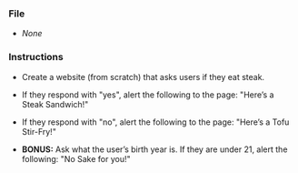 ### File

- _None_

### Instructions

- Create a website (from scratch) that asks users if they eat steak.

- If they respond with "yes", alert the following to the page: "Here’s a Steak Sandwich!"

- If they respond with "no", alert the following to the page: "Here’s a Tofu Stir-Fry!"

- **BONUS:** Ask what the user’s birth year is. If they are under 21, alert the following: "No Sake for you!"
